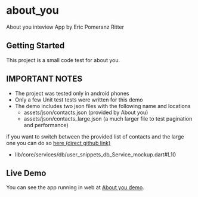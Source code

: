 # about_you

About you inteview App by Eric Pomeranz Ritter

## Getting Started

This project is a small code test for about you.

## IMPORTANT NOTES

* The project was tested only in android phones
* Only a few Unit test tests were written for this demo
* The demo includes two json files with the following name and locations
  * assets/json/contacts.json (provided by About you)
  * assets/json/contacts_large.json (a much larger file to test pagination and performance)

if you want to switch between the provided list of contacts and the large one you can do so [here (direct github link)](https://github.com/epomeranz/about_you/blob/882f5c03a086f1ea89bdf7239aa303f6ac3cae89/lib/core/services/db/user_snippets_db_Service_mockup.dart#L10)
* lib/core/services/db/user_snippets_db_Service_mockup.dart#L10

## Live Demo

You can see the app running in web at
[About you demo](https://ericpomeranz.web.app/#/home-view).
